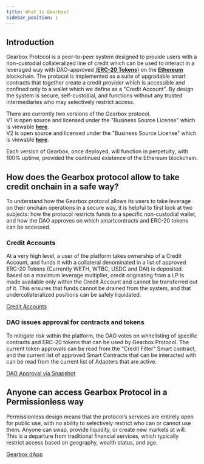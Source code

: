 ```yaml
---
title: What Is Gearbox?
sidebar_position: 1
---
```


## Introduction

Gearbox Protocol is a peer-to-peer system designed to provide users with a non-custodial collateralized line of credit which can be used to interact in a leveraged way with DAO-approved [(**ERC-20 Tokens**)](https://ethereum.org/en/developers/docs/standards/tokens/erc-20/) on the [**Ethereum**](https://ethereum.org/) blockchain.
The protocol is implemented as a suite of upgradable smart contracts that together create a credit provider which is accessible and confined only to a wallet which we define as a "Credit Account". By design the system is secure, self-custodial, and functions without any trusted intermediaries who may selectively restrict access.

There are currently two versions of the Gearbox protocol.  
V1 is open source and licensed under the "Business Source License" which is viewable [**here**](https://github.com/Gearbox-protocol/gearbox-contracts/blob/master/LICENSE).  
V2 is open source and licensed under the "Business Source License" which is viewable [**here**](https://github.com/Gearbox-protocol/gearbox-contracts/blob/master/LICENSE).

Each version of Gearbox, once deployed, will function in perpetuity, with 100% uptime, provided the continued existence of the Ethereum blockchain.

## How does the Gearbox protocol allow to take credit onchain in a safe way?

To understand how the Gearbox protocol allows its users to take leverage on their onchain operations in a secure way, it is helpful to first look at two subjects: how the protocol restricts funds to a specific non-custodial wallet, and how the DAO approves on which smartcontracts and ERC-20 tokens can be accessed.

### Credit Accounts

At a very high level, a user of the platform takes ownership of a Credit Account, and funds it with a collateral denominated in a list of approved ERC-20 Tokens (Currently WETH, WTBC, USDC and DAI) is deposited. Based on a maximum leverage multiplier, credit originating from a LP is made available only within the Credit Account and cannot be transferred out of it.
This ensures that funds cannot be drained from the system, and that undercollateralized positions can be safely liquidated.

[Credit Accounts](../credit/intro.md)


### DAO issues approval for contracts and tokens

To mitigate risk within the platform, the DAO votes on whitelisting of specific contracts and ERC-20 tokens that can be used by Gearbox Protocol.
The current token approvals can be read from the "Credit Filter" Smart contract, and the current list of approved Smart Contracts that can be interacted with can be read from the current list of Adapters that are active.

[DAO Approval via Snapshot](https://snapshot.org/#/gearbox.eth)

## Anyone can access Gearbox Protocol in a Permissionless way

Permissionless design means that the protocol’s services are entirely open for public use, with no ability to selectively restrict who can or cannot use them. Anyone can swap, provide liquidity, or create new markets at will. This is a departure from traditional financial services, which typically restrict access based on geography, wealth status, and age.

[Gearbox dApp](https://gearbox.fi/)